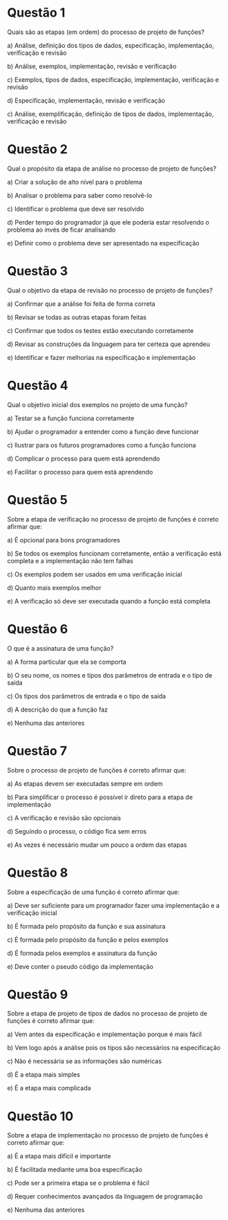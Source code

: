 # Questão 1

Quais são as etapas (em ordem) do processo de projeto de funções?

a) Análise, definição dos tipos de dados, especificação, implementação, verificação e revisão

b) Análise, exemplos, implementação, revisão e verificação

c) Exemplos, tipos de dados, especificação, implementação, verificação e revisão

d) Especificação, implementação, revisão e verificação

c) Análise, exemplificação, definição de tipos de dados, implementação, verificação e revisão


# Questão 2

Qual o propósito da etapa de análise no processo de projeto de funções?

a) Criar a solução de alto nível para o problema

b) Analisar o problema para saber como resolvê-lo

c) Identificar o problema que deve ser resolvido

d) Perder tempo do programador já que ele poderia estar resolvendo o problema ao invés de ficar analisando

e) Definir como o problema deve ser apresentado na especificação


# Questão 3

Qual o objetivo da etapa de revisão no processo de projeto de funções?

a) Confirmar que a análise foi feita de forma correta

b) Revisar se todas as outras etapas foram feitas

c) Confirmar que todos os testes estão executando corretamente

d) Revisar as construções da linguagem para ter certeza que aprendeu

e) Identificar e fazer melhorias na especificação e implementação


# Questão 4

Qual o objetivo inicial dos exemplos no projeto de uma função?

a) Testar se a função funciona corretamente

b) Ajudar o programador a entender como a função deve funcionar

c) Ilustrar para os futuros programadores como a função funciona

d) Complicar o processo para quem está aprendendo

e) Facilitar o processo para quem está aprendendo


# Questão 5

Sobre a etapa de verificação no processo de projeto de funções é correto afirmar que:

a) É opcional para bons programadores

b) Se todos os exemplos funcionam corretamente, então a verificação está completa e a implementação não tem falhas

c) Os exemplos podem ser usados em uma verificação inicial

d) Quanto mais exemplos melhor

e) A verificação só deve ser executada quando a função está completa


# Questão 6

O que é a assinatura de uma função?

a) A forma particular que ela se comporta

b) O seu nome, os nomes e tipos dos parâmetros de entrada e o tipo de saída

c) Os tipos dos parâmetros de entrada e o tipo de saída

d) A descrição do que a função faz

e) Nenhuma das anteriores


# Questão 7

Sobre o processo de projeto de funções é correto afirmar que:

a) As etapas devem ser executadas sempre em ordem

b) Para simplificar o processo é possível ir direto para a etapa de implementação

c) A verificação e revisão são opcionais

d) Seguindo o processo, o código fica sem erros

e) As vezes é necessário mudar um pouco a ordem das etapas


# Questão 8

Sobre a especificação de uma função é correto afirmar que:

a) Deve ser suficiente para um programador fazer uma implementação e a verificação inicial

b) É formada pelo propósito da função e sua assinatura

c) É formada pelo propósito da função e pelos exemplos

d) É formada pelos exemplos e assinatura da função

e) Deve conter o pseudo código da implementação


# Questão 9

Sobre a etapa de projeto de tipos de dados no processo de projeto de funções é correto afirmar que:

a) Vem antes da especificação e implementação porque é mais fácil

b) Vem logo após a análise pois os tipos são necessários na especificação

c) Não é necessária se as informações são numéricas

d) É a etapa mais simples

e) É a etapa mais complicada


# Questão 10

Sobre a etapa de implementação no processo de projeto de funções é correto afirmar que:

a) É a etapa mais difícil e importante

b) É facilitada mediante uma boa especificação

c) Pode ser a primeira etapa se o problema é fácil

d) Requer conhecimentos avançados da linguagem de programação

e) Nenhuma das anteriores
